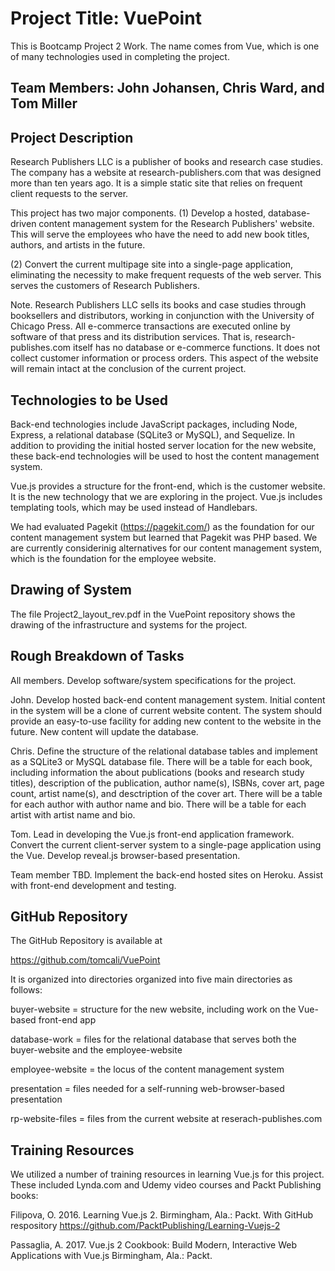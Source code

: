 # Project Title: VuePoint
This is Bootcamp Project 2 Work. The name comes from Vue, which is one of many technologies used in completing the project.

## Team Members: John Johansen, Chris Ward, and Tom Miller

## Project Description
Research Publishers LLC is a publisher of books and research case studies. The company has a website at research-publishers.com that was designed more than ten years ago. It is a simple static site that relies on frequent client requests to the server. 

This project has two major components. (1) Develop a hosted, database-driven content management system for the Research Publishers' website. This will serve the employees who have the need to add new book titles, authors, and artists in the future.

(2) Convert the current multipage site into a single-page application, eliminating the necessity to make frequent requests of the web server. This serves the customers of Research Publishers.

Note. Research Publishers LLC sells its books and case studies through booksellers and distributors, working in conjunction with the University of Chicago Press. All e-commerce transactions are executed online by software of that press and its distribution services. That is, research-publishes.com itself has no database or e-commerce functions. It does not collect customer information or process orders. This aspect of the website will remain intact at the conclusion of the current project.

## Technologies to be Used
Back-end technologies include JavaScript packages, including Node, Express, a relational database (SQLite3 or MySQL), and Sequelize. In addition to providing the initial hosted server location for the new website, these back-end technologies will be used to host the content management system.

Vue.js provides a structure for the front-end, which is the customer website. It is the new technology that we are exploring in the project. Vue.js includes templating tools, which may be used instead of Handlebars.

We had evaluated Pagekit (https://pagekit.com/) as the foundation for our content management system but learned that Pagekit was PHP based. We are currently considerinig alternatives for our content management system, which is the foundation for the employee website. 

## Drawing of System
The file Project2_layout_rev.pdf in the VuePoint repository shows the drawing of the infrastructure and systems for the project.

## Rough Breakdown of Tasks
All members. Develop software/system specifications for the project. 

John. Develop hosted back-end content management system. Initial content in the system will be a clone of current website content. The system should provide an easy-to-use facility for adding new content to the website in the future. New content will update the database. 

Chris. Define the structure of the relational database tables and implement as a SQLite3 or MySQL database file. There will be a table for each book, including information the about publications (books and research study titles), description of the publication, author name(s), ISBNs, cover art, page count, artist name(s), and desctription of the cover art. There will be a table for each author with author name and bio. There will be a table for each artist with artist name and bio. 

Tom. Lead in developing the Vue.js front-end application framework. Convert the current client-server system to a single-page application using the Vue. Develop reveal.js browser-based presentation.

Team member TBD. Implement the back-end hosted sites on Heroku. Assist with front-end development and testing.

## GitHub Repository
The GitHub Repository is available at 

https://github.com/tomcali/VuePoint

It is organized into directories organized into five main directories as follows:

buyer-website = structure for the new website, including work on the Vue-based front-end app

database-work = files for the relational database that serves both the buyer-website and the employee-website

employee-website = the locus of the content management system

presentation = files needed for a self-running web-browser-based presentation

rp-website-files = files from the current website at reserach-publishes.com

## Training Resources
We utilized a number of training resources in learning Vue.js for this project. These included Lynda.com and Udemy video courses and Packt Publishing books:

Filipova, O. 2016. Learning Vue.js 2. Birmingham, Ala.: Packt. With GitHub respository https://github.com/PacktPublishing/Learning-Vuejs-2 

Passaglia, A. 2017. Vue.js 2 Cookbook: Build Modern, Interactive Web Applications with Vue.js Birmingham, Ala.: Packt.




